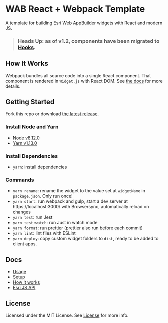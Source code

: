 # WAB React + Webpack Template

A template for building Esri Web AppBuilder widgets with React and modern JS.

> ### Heads Up: as of v1.2, components have been migrated to [Hooks](https://reactjs.org/docs/hooks-intro.html).

## How It Works

Webpack bundles all source code into a single React component. That component is
rendered in `Widget.js` with React DOM. See [the docs](docs/HOW_IT_WORKS.md) for
more details.

## Getting Started

Fork this repo or download
[the latest release](https://github.com/brygrill/wab-react-webpack/releases).

### Install Node and Yarn

- [Node v8.12.0](https://nodejs.org/en/)
- [Yarn v1.13.0](https://yarnpkg.com/lang/en/docs/install/)

### Install Dependencies

- `yarn`: install dependencies

### Commands

- `yarn rename`: rename the widget to the value set at `widgetName` in
  `package.json`. Only run once!
- `yarn start`: run webpack and gulp, start a dev server at
  https://localhost:3000/ with Browsersync, automatically reload on changes
- `yarn test`: run Jest
- `yarn test:watch`: run Just in watch mode
- `yarn format`: run prettier (prettier also run before each commit)
- `yarn lint`: lint files with ESLint
- `yarn deploy`: copy custom widget folders to `dist`, ready to be added to
  client apps.

## Docs

- [Usage](docs/USAGE.md)
- [Setup](docs/SETUP.md)
- [How it works](docs/HOW_IT_WORKS.md)
- [Esri JS API](docs/ESRI_JS_API.md)

## License

Licensed under the MIT License. See [License](LICENSE) for more info.
